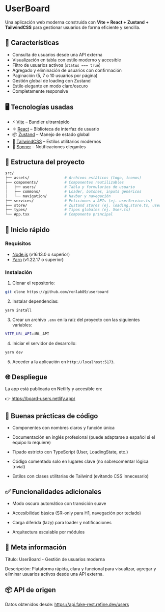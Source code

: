 # UserBoard

Una aplicación web moderna construida con **Vite + React + Zustand + TailwindCSS** para gestionar usuarios de forma eficiente y sencilla.

## 🚀 Características

- Consulta de usuarios desde una API externa
- Visualización en tabla con estilo moderno y accesible
- Filtro de usuarios activos (`status === true`)
- Agregado y eliminación de usuarios con confirmación
- Paginación (5, 7 o 10 usuarios por página)
- Gestión global de loading con Zustand
- Estilo elegante en modo claro/oscuro
- Completamente responsive

## 🖥️ Tecnologías usadas

- ⚡ [Vite](https://vitejs.dev/) – Bundler ultrarrápido
- ⚛️ [React](https://reactjs.org/) – Biblioteca de interfaz de usuario
- 📦 [Zustand](https://github.com/pmndrs/zustand) – Manejo de estado global
- 🎨 [TailwindCSS](https://tailwindcss.com/) – Estilos utilitarios modernos
- 🍞 [Sonner](https://sonner.emilkowal.ski/) – Notificaciones elegantes

## 🧱 Estructura del proyecto

```bash
src/
├── assets/                # Archivos estáticos (logo, íconos)
├── components/            # Componentes reutilizables
│   ├── users/             # Tabla y formularios de usuario
│   ├── commons/           # Loader, botones, inputs genéricos
│   └── navigation/        # Navbar y navegación
├── services/              # Peticiones a APIs (ej. userService.ts)
├── store/                 # Zustand stores (ej. loading.store.ts, user.store.ts)
├── types/                 # Tipos globales (ej. User.ts)
└── App.tsx                # Componente principal
```

## 🚀 Inicio rápido

### Requisitos

- [Node.js](https://nodejs.org/es/) (v16.13.0 o superior)
- [Yarn](https://yarnpkg.com/) (v1.22.17 o superior)

### Instalación

1. Clonar el repositorio:

```bash
git clone https://github.com/ronlab89/userboard
```

2. Instalar dependencias:

```bash
yarn install
```

3. Crear un archivo `.env` en la raíz del proyecto con las siguientes variables:

```bash
VITE_URL_API=URL_API
```

4. Iniciar el servidor de desarrollo:

```bash
yarn dev
```

5. Acceder a la aplicación en `http://localhost:5173`.

## 🌐 Despliegue

La app está publicada en Netlify y accesible en:

👉 https://board-users.netlify.app/

## 🧠 Buenas prácticas de código

- Componentes con nombres claros y función única

- Documentación en inglés profesional (puede adaptarse a español si el equipo lo requiere)

- Tipado estricto con TypeScript (User, LoadingState, etc.)

- Código comentado solo en lugares clave (no sobrecomentar lógica trivial)

- Estilos con clases utilitarias de Tailwind (evitando CSS innecesario)

## ✅ Funcionalidades adicionales

- Modo oscuro automático con transición suave

- Accesibilidad básica (SR-only para H1, navegación por teclado)

- Carga diferida (lazy) para loader y notificaciones

- Arquitectura escalable por módulos

## 📝 Meta información

Título: UserBoard - Gestión de usuarios moderna

Descripción: Plataforma rápida, clara y funcional para visualizar, agregar y eliminar usuarios activos desde una API externa.

## 📦 API de origen

Datos obtenidos desde:
https://api.fake-rest.refine.dev/users
